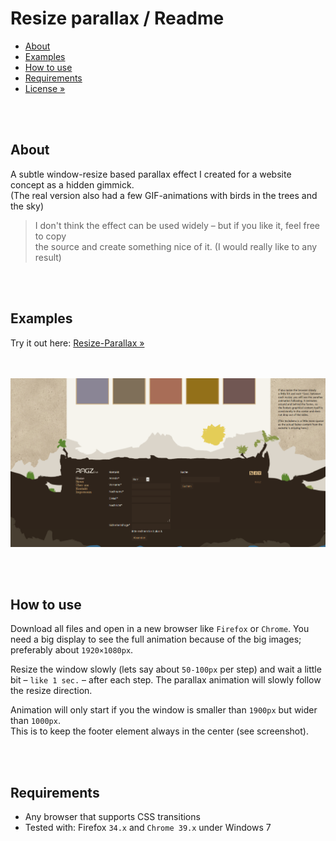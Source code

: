 # Resize parallax / Readme
- [About](#about)
- [Examples](#examples)
- [How to use](#how-to-use)
- [Requirements](#requirements)
- [License »](/LICENSE.md)


<br><br>
## About
A subtle window-resize based parallax effect I created for a website concept as a hidden gimmick. <br>
(The real version also had a few GIF-animations with birds in the trees and the sky)

> I don't think the effect can be used widely – but if you like it, feel free to copy <br>
  the source and create something nice of it. (I would really like to any result)


<br><br>
## Examples
Try it out here: [Resize-Parallax »](http://christianoellers.github.io/Resize-Parallax/)

<br><br>
![Screenshot](/Screenshots/Website-Demo.png)


<br><br>
## How to use
Download all files and open in a new browser like `Firefox` or `Chrome`.
You need a big display to see the full animation because of the big images; preferably about `1920×1080px`.

Resize the window slowly (lets say about `50-100px` per step) and wait a little bit – `like 1 sec.` – after each step.
The parallax animation will slowly follow the resize direction.

Animation will only start if you the window is smaller than `1900px` but wider than `1000px`. <br>
This is to keep the footer element always in the center (see screenshot).


<br><br>
## Requirements
- Any browser that supports CSS transitions
- Tested with: Firefox `34.x` and `Chrome 39.x` under Windows 7

